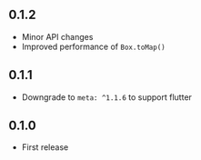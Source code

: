 ## 0.1.2

- Minor API changes
- Improved performance of `Box.toMap()`

## 0.1.1

- Downgrade to `meta: ^1.1.6` to support flutter

## 0.1.0

- First release

